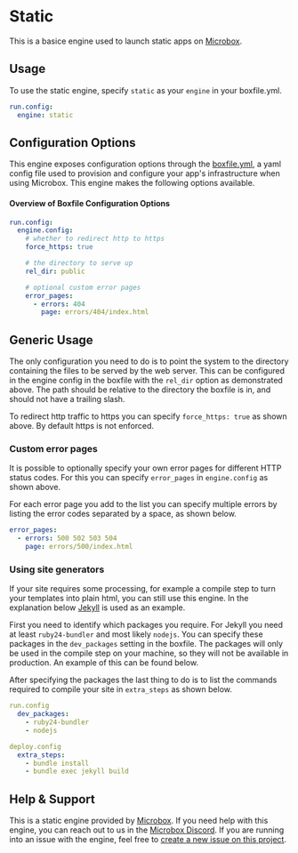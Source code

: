 # Static

This is a basice engine used to launch static apps on [Microbox](http://microbox.cloud).

## Usage
To use the static engine, specify `static` as your `engine` in your boxfile.yml.

```yaml
run.config:
  engine: static
```

## Configuration Options
This engine exposes configuration options through the [boxfile.yml](https://docs.microbox.cloud/boxfile/), a yaml config file used to provision and configure your app's infrastructure when using Microbox. This engine makes the following options available.

#### Overview of Boxfile Configuration Options
```yaml
run.config:
  engine.config:
    # whether to redirect http to https
    force_https: true

    # the directory to serve up
    rel_dir: public

    # optional custom error pages
    error_pages:
      - errors: 404
        page: errors/404/index.html
```

## Generic Usage
The only configuration you need to do is to point the system to the directory containing the files to be served by the web server. This can be configured in the engine config in the boxfile with the `rel_dir` option as demonstrated above. The path should be relative to the directory the boxfile is in, and should not have a trailing slash.

To redirect http traffic to https you can specify `force_https: true` as shown above. By default https is not enforced.

### Custom error pages

It is possible to optionally specify your own error pages for different HTTP status codes. For this you can specify `error_pages` in `engine.config` as shown above.

For each error page you add to the list you can specify multiple errors by listing the error codes separated by a space, as shown below.

```yaml
error_pages:
  - errors: 500 502 503 504
    page: errors/500/index.html
```

### Using site generators
If your site requires some processing, for example a compile step to turn your templates into plain html, you can still use this engine. In the explanation below [Jekyll](https://jekyllrb.com/) is used as an example.

First you need to identify which packages you require. For Jekyll you need at least `ruby24-bundler` and most likely `nodejs`. You can specify these packages in the `dev_packages` setting in the boxfile. The packages will only be used in the compile step on your machine, so they will not be available in production. An example of this can be found below.

After specifying the packages the last thing to do is to list the commands required to compile your site in `extra_steps` as shown below.

```yaml
run.config
  dev_packages:
    - ruby24-bundler
    - nodejs

deploy.config
  extra_steps:
    - bundle install
    - bundle exec jekyll build
```

## Help & Support
This is a static engine provided by [Microbox](http://microbox.cloud). If you need help with this engine, you can reach out to us in the [Microbox Discord](https://discord.gg/MCDdHfy). If you are running into an issue with the engine, feel free to [create a new issue on this project](https://github.com/mu-box/microbox-engine-elixir/issues/new).

